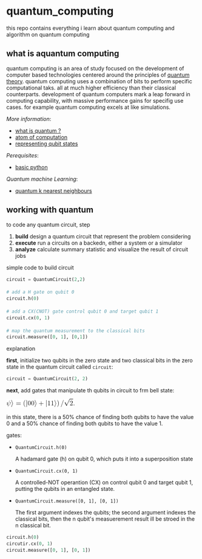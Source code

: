# quantum_computing

this repo contains everything i learn about quantum computing and algorithm on quantum computing

## what is aquantum computing

quantum computing is an area of study focused on the development of computer based technologies centered around the principles of [quantum theory](documentation/quantum.md). quantum computing uses a combination of bits to perform specific computational taks. all at much higher efficiency than their classical counterparts. development of quantum computers mark a leap forward in computing capability, with massive performance gains for specifig use cases. for example quantum computing excels at like simulations.

*More information*:
- [what is quantum ?](documentation/quantum.md)
- [atom of computation](documentation/atom_of_computation.md)
- [representing qubit states](documentation/qubit_states.md)


*Perequisites*:
- [basic python](documentation/python_jupyter.md)

*Quantum machine Learning*:
- [quantum k nearest neighbours](quantum_k_nearest_neighbour)



## working with quantum
to code any quantum circuit, step
1. **build** design a quantum circuit that represent the problem considering
2. **execute** run a circuits on a backedn, either a system or a simulator
3. **analyze** calculate summary statistic and visualize the result of circuit jobs


simple code to build circuit
```python
circuit = QuantumCircuit(2,2)

# add a H gate on qubit 0
circuit.h(0)

# add a CX(CNOT) gate control qubit 0 and target qubit 1
circuit.cx(0, 1)

# map the quantum measurement to the classical bits
circuit.measure([0, 1], [0,1])
```
explanation

**first**, initialize two qubits in the zero state and two classical bits in the zero state in the quantum circuit called ``circuit``:
```python
circuit = QuantumCircuit(2, 2)
```
**next**, add gates that manipulate th qubits in circuit to frm bell state:

![codingcogs](formula/CodeCogsEqn.gif)

in this state, there is a 50% chance of finding both qubits to have the value 0 and a 50% chance of finding both qubits to have the value 1.

gates:

- ``QuantumCircuit.h(0)``
    
    A hadamard gate (h) on qubit 0, which puts it into a superposition state

- ``QuantumCircuit.cx(0, 1)``

    A controlled-NOT operantion (CX) on control qubit 0 and target qubit 1, putting the qubits in an entangled state.
    
- ``QuantumCircuit.measure([0, 1], [0, 1])``
    
    The first argument indexes the qubits; the second argument indexes the classical bits, then the n qubit's measuerement result ill be stroed in the n classical bit.

```python
circuit.h(0)
circutir.cx(0, 1)
circuit.measure([0, 1], [0, 1])
```
